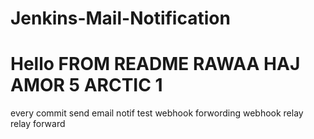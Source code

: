 # Jenkins-Mail-Notification
# Hello FROM README RAWAA HAJ AMOR 5 ARCTIC 1 
every commit send email notif 
test webhook forwording webhook relay 
relay forward
